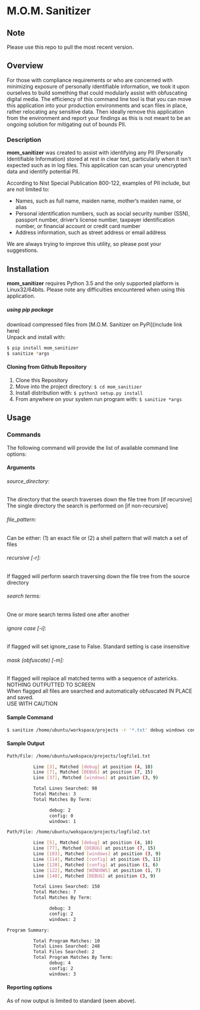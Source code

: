 # M.O.M. Sanitizer

## Note
Please use this repo to pull the most recent version.

## Overview
For those with compliance requirements or who are concerned with minimizing exposure of personally identifiable information, we took it upon ourselves to build something that could modularly assist with obfuscating digital media. The efficiency of this command line tool is that you can move this application into your production environments and scan files in place, rather relocating any sensitive data. Then ideally remove this application from the environment and report your findings as this is not meant to be an ongoing solution for mitigating out of bounds PII.

### Description
**mom_sanitizer** was created to assist with identifying any PII (Personally Identifiable Information) stored at rest in clear text, particularly when it isn't expected such as in log files. This application can scan your unencrypted data and identify potential PII.

According to Nist Special Publication 800-122, examples of PII include, but are not limited to:
* Names, such as full name, maiden name, mother‘s maiden name, or alias
* Personal identification numbers, such as social security number (SSN), passport number, driver‘s license number, taxpayer identification number, or financial account or credit card number
* Address information, such as street address or email address

We are always trying to improve this utility, so please post your suggestions.

## Installation
**mom_sanitizer** requires Python 3.5 and the only supported platform is Linux32/64bits. Please note any difficulties encountered when using this application.

##### using pip package  
download compressed files from [M.O.M. Sanitizer on PyPi](include link here)  
Unpack and install with:
```bash
$ pip install mom_sanitizer
$ sanitize *args
```  
#### Cloning from Github Repository
1. Clone this Repository
2. Move into the project directory: `$ cd mom_sanitizer`
3. Install distribution with: `$ python3 setup.py install`
4. From anywhere on your system run program with: `$ sanitize *args`
## Usage

### Commands
The following command will provide the list of available command line options:

#### Arguments
###### source_directory:   
The directory that the search traverses down the file tree from [if recursive]    
The single directory the search is performed on [if non-recursive]

###### file_pattern:
Can be either: (1) an exact file or (2) a shell pattern that will match a set of files  
###### recursive [-r]:
If flagged will perform search traversing down the file tree from the source directory
###### search terms:
One or more search terms listed one after another
###### ignore case [-i]:
if flagged will set ignore_case to False.  Standard setting is case insensitive
###### mask (obfuscate) [-m]:
If flagged will replace all matched terms with a sequence of astericks.  
NOTHING OUTPUTTED TO SCREEN  
When flagged all files are searched and automatically obfuscated IN PLACE and saved.  
USE WITH CAUTION


#### Sample Command
```bash
$ sanitize /home/ubuntu/workspace/projects -r '*.txt' debug windows config
```

#### Sample Output
```bash
Path/File: /home/ubuntu/wokspace/projects/logfile1.txt  

          Line [3], Matched [debug] at position (4, 10)
          Line [7], Matched [DEBUG] at position (7, 15)
          Line [37], Matched [windows] at position (3, 9)

          Total Lines Searched: 98
          Total Matches: 3
          Total Matches By Term:

                debug: 2  
                config: 0
                windows: 1  

Path/File: /home/ubuntu/wokspace/projects/logfile2.txt  

          Line [5], Matched [debug] at position (4, 10)
          Line [77], Matched [DEBUG] at position (7, 15)
          Line [103], Matched [windows] at position (3, 9)
          Line [114], Matched [config] at position (5, 11)
          Line [120], Matched [config] at position (1, 6)
          Line [122], Matched [WINDOWS] at position (1, 7)
          Line [140], Matched [DEBUG] at position (3, 9)

          Total Lines Searched: 150
          Total Matches: 7
          Total Matches By Term:

                debug: 3  
                config: 2
                windows: 2  

Program Summary:  

          Total Program Matches: 10
          Total Lines Searched: 248
          Total Files Searched: 2
          Total Program Matches By Term:
                debug: 4
                config: 2
                windows: 3

```
#### Reporting options

As of now output is limited to standard (seen above).   
